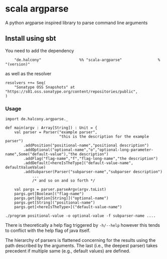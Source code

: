 # scala argparse

A python argparse inspired library to parse command line arguments


## Install using sbt

You need to add the dependency
```aidl
    "de.halcony"                 %% "scala-argparse"                % "(version)"
```

as well as the resolver

```aidl
resolvers ++= Seq(
    "Sonatype OSS Snapshots" at "https://s01.oss.sonatype.org/content/repositories/public",
)
```

### Usage

```aidl
import de.halcony.argparse._

def main(argv : Array[String]) : Unit = {
    val parser = Parser("example parser",
                        "this is the description for the example parser")
        .addPosition("positional-name","positional description")
        .addOptional("optional-name","o","optional-long-parameter-name",Some("default-value"),"the description")
        .addFlag("flag-name","f","flag-long-name","the description")
        .addDefault[<hereIsTheType]("default-value-name", defaultValueValue)
        .addSubparser(Parser("subparser-name","subparser description")
            ...
            /* and so on and so forth */
        
    val pargs = parser.parseArgv(argv.toList)
    pargs.get[Boolean]("flag-name")
    pargs.get[Option[String]]("optional-name")
    pargs.get[String]("positional-name")
    pargs.get[<hereIsTheType>]("default-value-name") 
```

```aidl
./program positional-value -o optional-value -f subparser-name .... 
```

There is theoretically a help flag triggered by `-h/--help` however this tends to conflict with the help flag of java itself.

The hierarchy of parsers is flattened concerning for the results using the path described by the arguments. 
The last (i.e., the deepest parser) takes precedent if multiple same (e.g., default values) are defined.